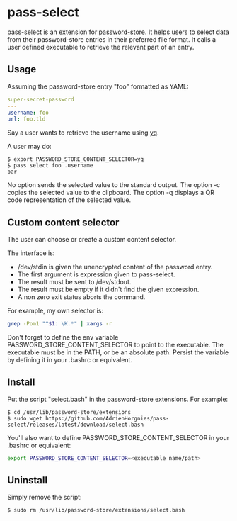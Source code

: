# pass-select

pass-select is an extension for [password-store].
It helps users to select data from their password-store entries in their preferred file format.
It calls a user defined executable to retrieve the relevant part of an entry.

## Usage

Assuming the password-store entry "foo" formatted as YAML:
```yaml
super-secret-password
---
username: foo
url: foo.tld
```

Say a user wants to retrieve the username using [yq].

A user may do:
```console
$ export PASSWORD_STORE_CONTENT_SELECTOR=yq
$ pass select foo .username
bar
```

No option sends the selected value to the standard output.
The option -c copies the selected value to the clipboard.
The option -q displays a QR code representation of the selected value.

## Custom content selector

The user can choose or create a custom content selector.

The interface is:
- /dev/stdin is given the unencrypted content of the password entry.
- The first argument is expression given to pass-select.
- The result must be sent to /dev/stdout.
- The result must be empty if it didn't find the given expression.
- A non zero exit status aborts the command.

For example, my own selector is:

```bash
grep -Pom1 "^$1: \K.*" | xargs -r
```

Don't forget to define the env variable PASSWORD_STORE_CONTENT_SELECTOR to point to the executable.
The executable must be in the PATH, or be an absolute path.
Persist the variable by defining it in your .bashrc or equivalent.

## Install

Put the script "select.bash" in the password-store extensions.
For example:
```console
$ cd /usr/lib/password-store/extensions
$ sudo wget https://github.com/AdrienHorgnies/pass-select/releases/latest/download/select.bash
```

You'll also want to define PASSWORD_STORE_CONTENT_SELECTOR in your .bashrc or equivalent:

```bash
export PASSWORD_STORE_CONTENT_SELECTOR=<executable name/path>
```

## Uninstall

Simply remove the script:
```console
$ sudo rm /usr/lib/password-store/extensions/select.bash
```

[password-store]: https://www.passwordstore.org/
[yq]: https://github.com/mikefarah/yq
